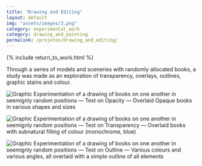 ```yaml
---
title: "Drawing and Editing"
layout: default
img: "assets/images/3.png"
category: experimental_work
category: drawing_and_painting
permalink: /projetos/drawing_and_editing/
---
```


{% include return_to_work.html %}

Through a series of models and sceneries with randomly allocated books, a study was made as an exploration of transparency, overlays, outlines, graphic stains and colour.

![Graphic Experimentation of a drawing of books on one another in seemignly random positions — Test on Opacity — Overlaid Opaque books in various shapes and sizes]({{site.baseurl}}/assets/images/3.png "Do you see — Done in felt tips & Photoshop")

![Graphic Experimentation of a drawing of books on one another in seemignly random positions — Test on Transparency — Overlaid books with subnatural filling of colour (monochrome, blue)]({{site.baseurl}}/assets/images/4.png "Now you do — Done in felt tips & Photoshop")

![Graphic Experimentation of a drawing of books on one another in seemignly random positions — Test on Outline — Various colours and various angles, all overlaid with a simple outline of all elements]({{site.baseurl}}/assets/images/5.png "See too much — Done in felt tips & Photoshop")